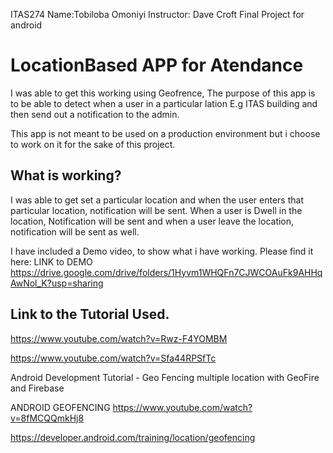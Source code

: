 
ITAS274 
Name:Tobiloba Omoniyi
Instructor: Dave Croft
Final Project for android 

LocationBased APP for Atendance 
============================================================================

I was able to get this working using Geofrence, The purpose of this app is to be 	able to detect when a user in a particular lation E.g ITAS building and then send out a notification to the admin. 

This app is not meant to be used on a production environment but i choose to work on it for the sake of this project. 

What is working?
----------------

I was able to get set a particular location and when the user enters that particular location, notification will be sent. When a user is Dwell in the location, Notification will be sent and when a user leave the location, notification will be sent as well.

I have included a Demo video, to show what i have working. 
Please find it here: LINK to DEMO https://drive.google.com/drive/folders/1Hyvm1WHQFn7CJWCOAuFk9AHHqAwNol_K?usp=sharing



Link to the Tutorial Used. 
-------------------------------------------------
https://www.youtube.com/watch?v=Rwz-F4YOMBM

https://www.youtube.com/watch?v=Sfa44RPSfTc

Android Development Tutorial - Geo Fencing multiple location with GeoFire and Firebase

ANDROID GEOFENCING https://www.youtube.com/watch?v=8fMCQQmkHj8

https://developer.android.com/training/location/geofencing